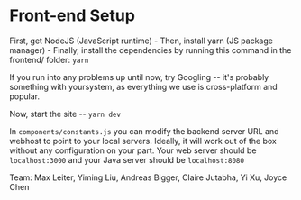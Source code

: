# Front-end Setup

First, get NodeJS (JavaScript runtime) -
Then, install yarn (JS package manager) -
Finally, install the dependencies by running this command in the frontend/ folder: `yarn`

If you run into any problems up until now, try Googling -- it's probably something with yoursystem, as everything we use is cross-platform and popular.

Now, start the site -- `yarn dev`

In `components/constants.js` you can modify the backend server URL and webhost to point to your local servers. Ideally, it will work out of the box without any configuration on your part. Your web server should be `localhost:3000` and your Java server should be `localhost:8080`

Team: Max Leiter, Yiming Liu, Andreas Bigger, Claire Jutabha, Yi Xu, Joyce Chen
